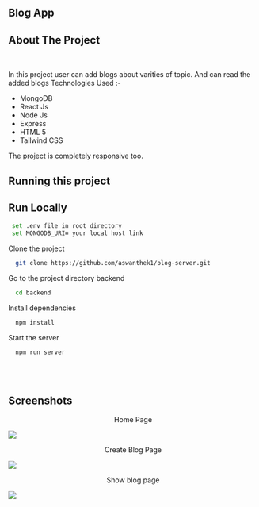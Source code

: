 ## Blog App


## About The Project
<br>

In this project user can add blogs about varities of topic. And  can read the added blogs
Technologies Used :-
- MongoDB
- React Js
- Node Js
- Express
- HTML 5
- Tailwind CSS

The project is completely responsive too.

## Running this project

## Run Locally


```bash
 set .env file in root directory 
 set MONGODB_URI= your local host link
```

Clone the project

```bash
  git clone https://github.com/aswanthek1/blog-server.git
```

Go to the project directory backend

```bash
  cd backend
```

Install dependencies

```bash
  npm install
```

Start the server

```bash
  npm run server
```

<br/>

<br>




## Screenshots




<p align="center">
Home Page
</p>
<img src="https://res.cloudinary.com/dm0l6abeb/image/upload/v1673522319/Equiam/EqaimHome_zt67jq.png">  

     
<p align="center">
Create Blog Page
</p>
<img src="https://res.cloudinary.com/dm0l6abeb/image/upload/v1673522318/Equiam/EqaimCreate_puzvap.png">

     
<p align="center">
Show blog page
</p>
<img src="https://res.cloudinary.com/dm0l6abeb/image/upload/v1673522319/Equiam/EqaimShow_wp3uc8.png">


<br/>


